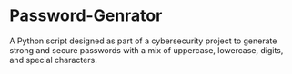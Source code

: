 # Password-Genrator
A Python script designed as part of a cybersecurity project to generate strong and secure passwords with a mix of uppercase, lowercase, digits, and special characters.
